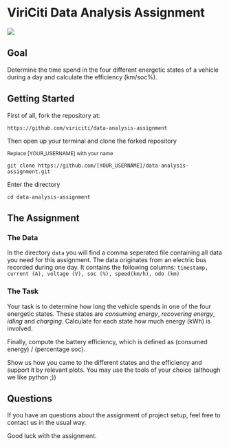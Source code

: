 # ViriCiti Data Analysis Assignment
![
](https://xkcd.com/833/)

## Goal
Determine the time spend in the four different energetic states of a vehicle during a day and calculate the efficiency (km/soc%).

## Getting Started
First of all, fork the repository at:

`https://github.com/viriciti/data-analysis-assignment`

Then open up your terminal and clone the forked repository

<sup>Replace [YOUR_USERNAME] with your name</sup>

`git clone https://github.com/[YOUR_USERNAME]/data-analysis-assignment.git`

Enter the directory

`cd data-analysis-assignment`

## The Assignment

### The Data
In the directory `data` you will find a comma seperated file containing all data you need for this
assignment. The data originates from an electric bus recorded during one day. It contains the following columns:
`timestamp, current (A), voltage (V), soc (%), speed(km/h), odo (km)`

### The Task
Your task is to determine how long the vehicle spends in one of the four energetic states. 
These states are *consuming energy*, *recovering energy*, *idling* and *charging*.
Calculate for each state how much energy (kWh) is involved.

Finally, compute the battery efficiency, which is defined as (consumed energy) / (percentage soc).

Show us how you came to the different states and the efficiency and support it by relevant plots.
You may use the tools of your choice (although we like python ;))

## Questions
If you have an questions about the assignment of project setup, feel free to contact us in the usual
way.

Good luck with the assignment.
